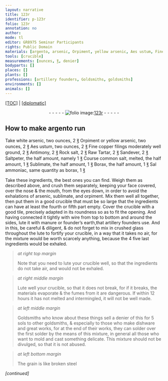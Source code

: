 ```yaml
---
layout: narrative
title: 123r
identifier: p-123r
folio: 123r
annotation: no
author:
mode: tl
editor: GR8975 Seminar Participants
rights: Public Domain
materials: [argento, arsenic, Orpiment, yellow arsenic, Aes ustum, Fine copper filings, Antimony, Rock salt, Tartar, Sandever, Saltpeter, salt, Sublimate, Borax, Sal ammoniac, borax, sublimate, orpiment, manure, founder’s earth, crushed glass, steel]
tools: [crucible]
measurements: [ounces, ℥, denier]
bodyparts: []
places: []
plants: []
professions: [artillery founders, Goldsmiths, goldsmiths]
environments: []
animals: []
---
```


<p><a href="{{ site.baseurl }}/translation/">[TOC]</a> | <a href="{{ site.baseurl }}/texts/p-123r_tc/" target="_blank">[diplomatic]</a></p><div class="folio" align="center">- - - - - <a href="http://gallica.bnf.fr/ark:/12148/btv1b10500001g/f251.item.r=" target="_blank"><img src="https://cu-mkp.github.io/2017-workshop-edition/assets/photo-icon.png" alt="folio image: " style="display:inline-block; margin-bottom:-3px;"/>123r</a> - - - - - </div>  
  

##  How to make <span class="m">argento</span> run 

 
Take white <span class="m">arsenic</span>, two <span class="ms">ounces</span>, 2 <span class="ms">℥</span> <span class="m">Orpiment</span> or <span class="m">yellow arsenic</span>, two <span class="ms">ounces</span>, 2 <span class="ms">℥</span> <span class="m">Aes ustum</span>, two <span class="ms">ounces</span>, 2 <span class="ms">℥</span> <span class="m">Fine copper filings</span> moderately well ground, 2 <span class="ms">℥</span> <span class="m">Antimony</span>, 2 <span class="ms">℥</span> <span class="m">Rock salt</span>, 2 <span class="ms">℥</span> Raw <span class="m">Tartar</span>, 2 <span class="ms">℥</span> <span class="m">Sandever</span>, 2 <span class="ms">℥</span> <span class="m">Saltpeter</span>, the half amount, namely 1 <span class="ms">℥</span> Course common <span class="m">salt</span>, melted, the half amount, 1 <span class="ms">℥</span> <span class="m">Sublimate</span>, the half amount, 1 <span class="ms">℥</span> <span class="m">Borax</span>, the half amount, 1 <span class="ms">℥</span> <span class="m">Sal ammoniac</span>, same quantity as <span class="m">borax</span>, 1 <span class="ms">℥</span>
 
Take these ingredients, the best ones you can find. Weigh them as described above, and crush them separately, keeping your face covered, over the nose & the mouth, from the eyes down, in order to avoid the exhalations of <span class="m">arsenic</span>, <span class="m">sublimate</span>, and <span class="m">orpiment</span>. Mix them well all together, then put them in a good crucible that must be so large that the ingredients can have at least the fourth or fifth part empty. Cover the crucible with a good tile, precisely adapted in its roundness so as to fit the opening. And having connected it tightly with wire from top to bottom and around the sides, lute it with <span class="m">manure</span> or <span class="m">founder’s earth</span>,that <span class="pro">artillery founders</span> use. And in this, be careful & diligent, & do not forget to mix in <span class="m">crushed glass</span> throughout the lute to fortify your crucible, in a way that it takes no air, for the mixture would be worth scarcely anything, because the <span class="del">4</span> <span class="add">five</span> last ingredients would be exhaled. 
 
> *at right top margin*
> 
> 
>   Note that you need to lute your <span class="tl">crucible</span> well, so that the ingredients do not take air, and would not be exhaled.
 
> *at right middle margin*
> 
> 
>   Lute well your <span class="tl">crucible</span>, so that it does not break, for if it breaks, the materials evaporate & the fumes from it are dangerous. If within 12 hours it has not melted and intermingled, it will not be well made. 
 
> *at left middle margin*
> 
> 
>   <span class="pro">Goldsmiths</span> who know about these things sell a <span class="ms">denier</span> of this for 5 <span class="cn">sols</span> to other <span class="pro">goldsmiths</span>, & especially to those who make dishware and great works, for at the end of their works, they can solder over the first solder by the means of this mixture, in general all those who want to mold and cast something delicate. This mixture should not be divulged, so that it is not abused.
 
> *at left bottom margin*
> 
> 
>   The grain is like broken <span class="m">steel</span> 
 
*[continued]*
 
